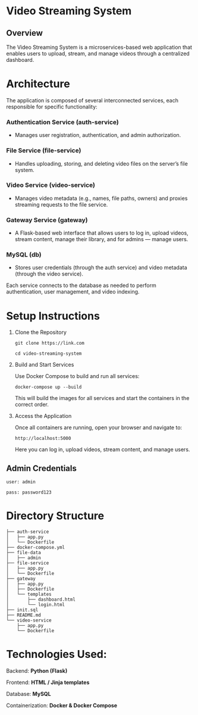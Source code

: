 # Video Streaming System
## Overview

The Video Streaming System is a microservices-based web application that enables users to upload, stream, and manage videos through a centralized dashboard.

# Architecture
The application is composed of several interconnected services, each responsible for specific functionality:

### Authentication Service (auth-service)
- Manages user registration, authentication, and admin authorization.

### File Service (file-service)
- Handles uploading, storing, and deleting video files on the server’s file system.

### Video Service (video-service)
- Manages video metadata (e.g., names, file paths, owners) and proxies streaming requests to the file service.

### Gateway Service (gateway)
- A Flask-based web interface that allows users to log in, upload videos, stream content, manage their library, and for admins — manage users.

### MySQL (db)
- Stores user credentials (through the auth service) and video metadata (through the video service).

Each service connects to the database as needed to perform authentication, user management, and video indexing.

# Setup Instructions
1. Clone the Repository

    `git clone https://link.com`

    `cd video-streaming-system`

2. Build and Start Services

    Use Docker Compose to build and run all services:

    `docker-compose up --build`

    This will build the images for all services and start the containers in the correct order.

3. Access the Application

    Once all containers are running, open your browser and navigate to:

    `http://localhost:5000`

    Here you can log in, upload videos, stream content, and manage users.

## Admin Credentials
    user: admin

    pass: password123

# Directory Structure
```
├── auth-service
│   ├── app.py
│   └── Dockerfile
├── docker-compose.yml
├── file-data
│   ├── admin
├── file-service
│   ├── app.py
│   └── Dockerfile
├── gateway
│   ├── app.py
│   ├── Dockerfile
│   └── templates
│       ├── dashboard.html
│       └── login.html
├── init.sql
├── README.md
└── video-service
    ├── app.py
    └── Dockerfile
```
# Technologies Used:

Backend: **Python (Flask)**

Frontend: **HTML / Jinja templates**

Database: **MySQL**

Containerization: **Docker & Docker Compose**
